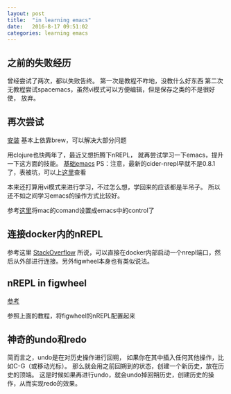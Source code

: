 ```yaml
---
layout: post
title:  "in learning emacs"
date:   2016-8-17 09:51:02
categories: learning emacs
---
```


## 之前的失败经历

曾经尝试了两次，都以失败告终。
第一次是教程不咋地，没教什么好东西
第二次无教程尝试spacemacs，虽然vi模式可以方便编辑，但是保存之类的不是很好使，
放弃。

## 再次尝试

[安装](http://clojure-doc.org/articles/tutorials/emacs.html)
基本上依靠brew，可以解决大部分问题

用clojure也快两年了，最近又想折腾下nREPL，
就再尝试学习一下emacs，提升一下这方面的技能。
[基础emacs](http://www.braveclojure.com/basic-emacs/)
PS：注意，最新的cider-nrepl早就不是0.8.1了，表被坑，可以上[这里](https://clojars.org/cider/cider-nrepl)查看

本来还打算用vi模式来进行学习，不过怎么想，学回来的应该都是半吊子。
所以还不如之间学习emacs的操作方式比较好。

参考[这里](http://stackoverflow.com/questions/14905133/how-to-set-cmd-key-binding-in-emacs)将mac的comand设置成emacs中的control了



## 连接docker内的nREPL
参考这里
[StackOverflow](http://stackoverflow.com/questions/22422820/connecting-to-a-headless-nrepl-running-in-a-docker-container-from-another-contai)
所说，可以直接在docker内部启动一个nrepl端口，然后从外部进行连接。另外figwheel本身也有类似说法。


## nREPL in figwheel

[参考](https://github.com/bhauman/lein-figwheel/wiki/Using-the-Figwheel-REPL-within-NRepl)

参照上面的教程，将figwheel的nREPL配置起来

## 神奇的undo和redo

简而言之，undo是在对历史操作进行回朔，
如果你在其中插入任何其他操作，比如C-G（或移动光标）。
那么就会用之前回朔到的状态，创建一个新历史，放在历史的顶端。
这是时候如果再进行undo，就会undo掉回朔历史，创建历史的操作，从而实现redo的效果。
